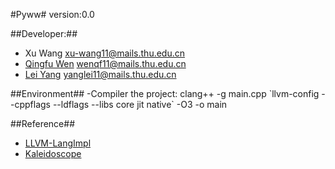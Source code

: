 #Pyww#
version:0.0

##Developer:##
- Xu Wang  xu-wang11@mails.thu.edu.cn
- <a href="http://wenqingfu.me" target="_blank">Qingfu Wen</a> wenqf11@mails.thu.edu.cn
- <a href="http://yanglei.me" target="_blank">Lei Yang</a> yanglei11@mails.thu.edu.cn

##Environment##
-Compiler the project:
clang++ -g main.cpp \`llvm-config --cppflags --ldflags --libs core jit native\` -O3 -o main

##Reference##
- <a href="http://llvm.org/docs/tutorial/LangImpl4.html">LLVM-LangImpl</a>
- <a href= "http://root.cern.ch/svn/root/vendors/llvm/examples/Kaleidoscope/Chapter4/toy.cpp">Kaleidoscope</a>
